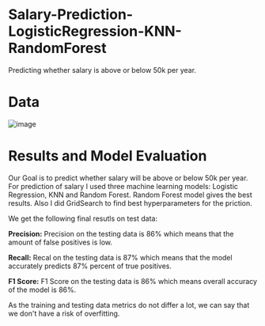 # Salary-Prediction-LogisticRegression-KNN-RandomForest
Predicting whether salary is above or below 50k per year.

# Data
![image](https://github.com/tamarakirakosyan/Salary-Prediction-LogisticRegression-KNN-RandomForest/assets/46844022/c8d408fe-50a8-412e-97c2-ee7ca6300e3e)

# Results and Model Evaluation
Our Goal is to predict whether salary will be above or below 50k per year.
For prediction of salary I used three machine learning models: Logistic Regression, KNN and Random Forest. Random Forest model gives the best results. Also I did GridSearch to find best hyperparameters for the priction.

We get the following final resutls on test data:

**Precision:** Precision on the testing data is 86% which means that the amount of false positives is low.

**Recall:** Recal on the testing data is 87% which means that the model accurately predicts 87% percent of true positives.

**F1 Score:** F1 Score on the testing data is 86% which means overall accuracy of the model is 86%.

As the training and testing data metrics do not differ a lot, we can say that we don't have a risk of overfitting.
